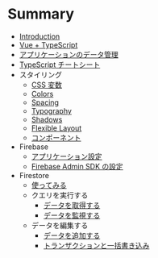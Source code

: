 # Summary

* [Introduction](README.md)
* [Vue + TypeScript](vue-typescript/index.md)
* [アプリケーションのデータ管理](app-data-management/index.md)
* [TypeScript チートシート](typescript-cheat-sheet/index.md)
* スタイリング
  * [CSS 変数](styling/css-variables/index.md)
  * [Colors](styling/colors/index.md)
  * [Spacing](styling/spacing/index.md)
  * [Typography](styling/typography/index.md)
  * [Shadows](styling/shadows/index.md)
  * [Flexible Layout](styling/flexible-layout/index.md)
  * [コンポーネント](styling/component/index.md)
* Firebase
  * [アプリケーション設定](firebase/application-settings/index.md)
  * [Firebase Admin SDK の設定](firebase/admin-settings/index.md)
* Firestore
  * [使ってみる](firestore/usage/index.md)
  * クエリを実行する
    * [データを取得する](firestore/query-data/get-data/index.md)
    * [データを監視する](firestore/query-data/listen/index.md)
  * データを編集する
    * [データを追加する](firestore/manage-data/add-data/index.md)
    * [トランザクションと一括書き込み](firestore/manage-data/transaction/index.md)
